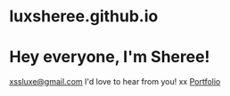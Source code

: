 # luxsheree.github.io
<h1>Hey everyone,  I'm Sheree!</h1>
<a href="mailto: xssluxe@gmail.com">xssluxe@gmail.com</a>
I'd love to hear from you! 
xx 
<a href="https://luxsheree.github.io"> Portfolio </a>

